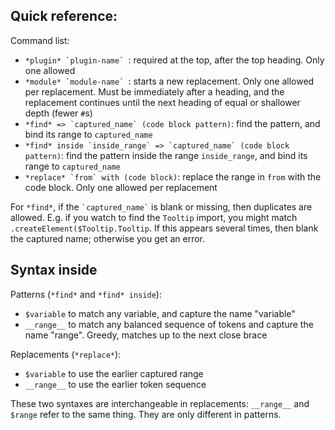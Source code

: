 ## Quick reference:

Command list:

- `` *plugin* `plugin-name`  ``: required at the top, after the top heading. Only one allowed
- `` *module* `module-name`  ``: starts a new replacement. Only one allowed per replacement. Must be immediately after a heading, and the replacement continues until the next heading of equal or shallower depth (fewer `#`s)
- `` *find* => `captured_name` (code block pattern) ``: find the pattern, and bind its range to `captured_name`
- `` *find* inside `inside_range` => `captured_name` (code block pattern) ``: find the pattern inside the range `inside_range`, and bind its range to `captured_name`
- `` *replace* `from` with (code block) ``: replace the range in `from` with the code block. Only one allowed per replacement

For `*find*`, if the `` `captured_name` `` is blank or missing, then duplicates are allowed. E.g. if you watch to find the `Tooltip` import, you might match `.createElement($Tooltip.Tooltip`. If this appears several times, then blank the captured name; otherwise you get an error.

## Syntax inside

Patterns (`*find*` and `*find* inside`):

- `$variable` to match any variable, and capture the name "variable"
- `__range__` to match any balanced sequence of tokens and capture the name "range". Greedy, matches up to the next close brace

Replacements (`*replace*`):

- `$variable` to use the earlier captured range
- `__range__` to use the earlier token sequence

These two syntaxes are interchangeable in replacements: `__range__` and `$range` refer to the same thing. They are only different in patterns.
